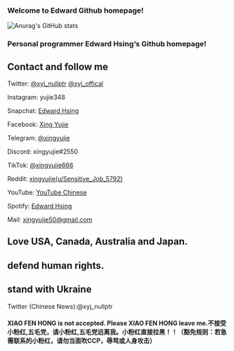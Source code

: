 ### Welcome to Edward Github homepage!
![Anurag's GitHub stats](https://github-readme-stats.vercel.app/api?username=xingyujie&show_icons=true&theme=radical)
### Personal programmer Edward Hsing‘s Github homepage!
## Contact and follow me
Twitter:
[@xyj_nullptr](https://twitter.com/xyj_nullptr?t=jT2-rH9MM8hvujhyEokTMw&s=09)
[@xyj_offical](https://twitter.com/xyj_offical?t=DkCinU_dYswiFrwUCma9Yw&s=09)

Instagram: yujie348 

Snapchat: [Edward Hsing](https://www.snapchat.com/add/xingyujie50?share_id=XQ8dG5mh_CI&locale=en-US) 

Facebook: [Xing Yujie](https://www.facebook.com/xingyujie50) 

Telegram: [@xingyujie](https://t.me/xingyujie)

Discord: xingyujie#2550 

TikTok: [@xingyujie666](tiktok.com/@xingyujie666) 

Reddit: [xingyujie(u/Sensitive_Job_5792)](https://www.reddit.com/u/Sensitive_Job_5792?utm_medium=android_app&utm_source=share) 

YouTube: [YouTube Chinese](https://youtube.com/channel/UCIPtEPclvYjDSgJCehyS48g) 

Spotify: [Edward Hsing](https://open.spotify.com/user/31t25zuf52aqdft4c3voija46hu4?si=gYflcD8DSnSfr5tjx0Ftkw&utm_source=copy-link) 

Mail: xingyujie50@gmail.com

## Love USA, Canada, Australia and Japan. 
## defend human rights.
## stand with Ukraine 

Twitter (Chinese News):@xyj_nullptr
#### XIAO FEN HONG is not accepted.  Please XIAO FEN HONG leave me.不接受小粉红,五毛党，请小粉红,五毛党远离我。小粉红直接拉黑！！（豁免规则：若急需联系的小粉红，请勿当面吹CCP，辱骂或人身攻击）
